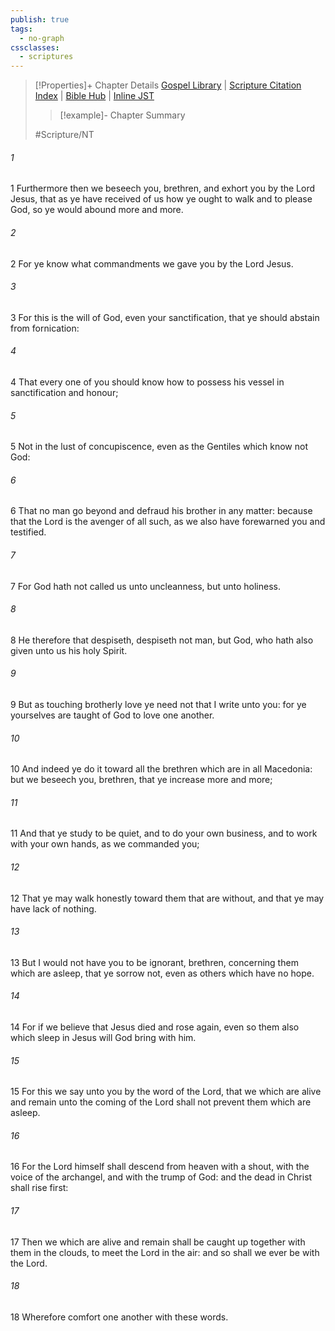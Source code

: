 ```yaml
---
publish: true
tags:
  - no-graph
cssclasses:
  - scriptures
---
```

>[!Properties]+ Chapter Details
>[Gospel Library](https://churchofjesuschrist.org/study/scriptures/nt/1-thes/4?lang=eng)    |    [Scripture Citation Index](https://scriptures.byu.edu/#09804::c09804)    |    [Bible Hub](https://biblehub.com/1_thessalonians/4.htm)    |    [Inline JST](https://scripturetoolbox.com/html/ic/1Thessalonians/4.html)
>>[!example]- Chapter Summary
>> 
> 
>
>#Scripture/NT
###### 1
1 Furthermore then we beseech you, brethren, and exhort you by the Lord Jesus, that as ye have received of us how ye ought to walk and to please God, so ye would abound more and more.
###### 2
2 For ye know what commandments we gave you by the Lord Jesus.
###### 3
3 For this is the will of God, even your sanctification, that ye should abstain from fornication:
###### 4
4 That every one of you should know how to possess his vessel in sanctification and honour;
###### 5
5 Not in the lust of concupiscence, even as the Gentiles which know not God:
###### 6
6 That no man go beyond and defraud his brother in any matter: because that the Lord is the avenger of all such, as we also have forewarned you and testified.
###### 7
7 For God hath not called us unto uncleanness, but unto holiness.
###### 8
8 He therefore that despiseth, despiseth not man, but God, who hath also given unto us his holy Spirit.
###### 9
9 But as touching brotherly love ye need not that I write unto you: for ye yourselves are taught of God to love one another.
###### 10
10 And indeed ye do it toward all the brethren which are in all Macedonia: but we beseech you, brethren, that ye increase more and more;
###### 11
11 And that ye study to be quiet, and to do your own business, and to work with your own hands, as we commanded you;
###### 12
12 That ye may walk honestly toward them that are without, and that ye may have lack of nothing.
###### 13
13 But I would not have you to be ignorant, brethren, concerning them which are asleep, that ye sorrow not, even as others which have no hope.
###### 14
14 For if we believe that Jesus died and rose again, even so them also which sleep in Jesus will God bring with him.
###### 15
15 For this we say unto you by the word of the Lord, that we which are alive and remain unto the coming of the Lord shall not prevent them which are asleep.
###### 16
16 For the Lord himself shall descend from heaven with a shout, with the voice of the archangel, and with the trump of God: and the dead in Christ shall rise first:
###### 17
17 Then we which are alive and remain shall be caught up together with them in the clouds, to meet the Lord in the air: and so shall we ever be with the Lord.
###### 18
18 Wherefore comfort one another with these words.
